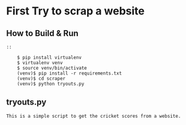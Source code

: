 # First Try to scrap a website


How to Build & Run
------------------

    ::
    
        $ pip install virtualenv
        $ virtualenv venv
        $ source venv/bin/activate
        (venv)$ pip install -r requirements.txt
        (venv)$ cd scraper
        (venv)$ python tryouts.py

tryouts.py
----------

    This is a simple script to get the cricket scores from a website.
    
    